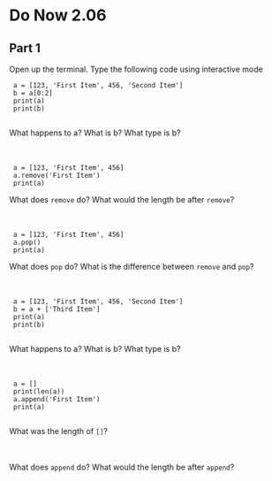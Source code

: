 # Do Now 2.06

## Part 1
Open up the terminal. Type the following code using interactive mode
```
 a = [123, 'First Item', 456, 'Second Item']
 b = a[0:2]
 print(a)
 print(b)
 
```

What happens to a? What is b? What type is b? 
<br>
<br>
<br>
```
 a = [123, 'First Item', 456]
 a.remove('First Item')
 print(a) 
```

What does `remove` do? What would the length be after `remove`? 
<br>
<br>
<br>

```
 a = [123, 'First Item', 456]
 a.pop()
 print(a) 
```

What does `pop` do? What is the difference between `remove` and `pop`? 
<br>
<br>
<br>
```
 a = [123, 'First Item', 456, 'Second Item']
 b = a + ['Third Item']
 print(a)
 print(b)
 
```

What happens to a? What is b? What type is b? 
<br>
<br>
<br>

```
 a = []
 print(len(a))
 a.append('First Item')
 print(a)
 
```
What was the length of `[]`?
<br>
<br>
<br>

What does `append` do? What would the length be after `append`? 
<br>
<br>
<br>
